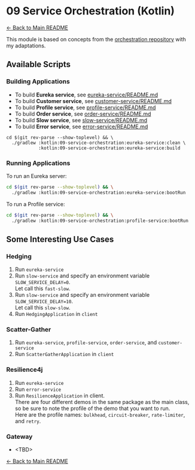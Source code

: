 # 09 Service Orchestration (Kotlin)

[← Back to Main README](../../README.md)

This module is based on concepts from the [orchestration repository](https://github.com/reactive-spring-book/orchestration) with my adaptations.

## Available Scripts

### Building Applications

- To build **Eureka service**, see [eureka-service/README.md](./eureka-service/README.md#building-application)
- To build **Customer service**, see [customer-service/README.md](./customer-service/README.md#building-application)
- To build **Profile service**, see [profile-service/README.md](./profile-service/README.md#building-application)
- To build **Order service**, see [order-service/README.md](./order-service/README.md#building-application)
- To build **Slow service**, see [slow-service/README.md](./slow-service/README.md#building-application)
- To build **Error service**, see [error-service/README.md](./error-service/README.md#building-application)

```shell
cd $(git rev-parse --show-toplevel) && \
  ./gradlew :kotlin:09-service-orchestration:eureka-service:clean \
            :kotlin:09-service-orchestration:eureka-service:build
```

### Running Applications

To run an Eureka server:

```bash
cd $(git rev-parse --show-toplevel) && \
  ./gradlew :kotlin:09-service-orchestration:eureka-service:bootRun
```

To run a Profile service:

```bash
cd $(git rev-parse --show-toplevel) && \
  ./gradlew :kotlin:09-service-orchestration:profile-service:bootRun
```

## Some Interesting Use Cases

### Hedging

1. Run `eureka-service`
2. Run `slow-service` and specify an environment variable `SLOW_SERVICE_DELAY=0`.\
    Let call this `fast-slow`.
3. Run `slow-service` and specify an environment variable `SLOW_SERVICE_DELAY=10`.\
    Let call this `slow-slow`.
4. Run `HedgingApplication` in `client`

### Scatter-Gather

1. Run `eureka-service`, `profile-service`, `order-service`, and `customer-service`
2. Run `ScatterGatherApplication` in `client`

### Resilience4j

1. Run `eureka-service`
2. Run `error-service`
3. Run `ResilienceApplication` in client.\
    There are four different demos in the same package as the main class, so be sure to note the profile of the demo that you want to run.\
    Here are the profile names: `bulkhead`, `circuit-breaker`, `rate-limiter`, and `retry`.

### Gateway

- \<TBD\>

[← Back to Main README](../../README.md)
